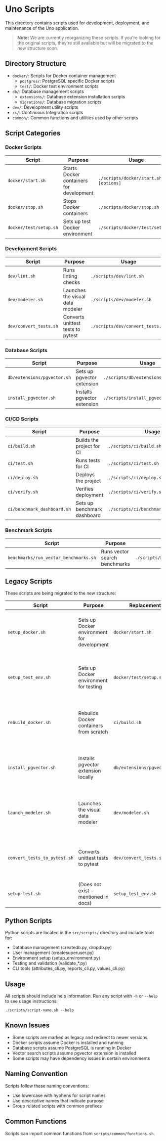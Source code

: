 # Uno Scripts

This directory contains scripts used for development, deployment, and maintenance of the Uno application.

> **Note:** We are currently reorganizing these scripts. If you're looking for the original scripts, they're still available but will be migrated to the new structure soon.

## Directory Structure

- `docker/`: Scripts for Docker container management
  - `postgres/`: PostgreSQL specific Docker scripts
  - `test/`: Docker test environment scripts
- `db/`: Database management scripts
  - `extensions/`: Database extension installation scripts
  - `migrations/`: Database migration scripts
- `dev/`: Development utility scripts
- `ci/`: Continuous Integration scripts
- `common/`: Common functions and utilities used by other scripts

## Script Categories

### Docker Scripts

| Script | Purpose | Usage | Notes |
|--------|---------|-------|-------|
| `docker/start.sh` | Starts Docker containers for development | `./scripts/docker/start.sh [options]` | Options: `-v` (verbose), `-c` (clean), `-d` (detached) |
| `docker/stop.sh` | Stops Docker containers | `./scripts/docker/stop.sh` | |
| `docker/test/setup.sh` | Sets up test Docker environment | `./scripts/docker/test/setup.sh` | |

### Development Scripts

| Script | Purpose | Usage | Notes |
|--------|---------|-------|-------|
| `dev/lint.sh` | Runs linting checks | `./scripts/dev/lint.sh` | |
| `dev/modeler.sh` | Launches the visual data modeler | `./scripts/dev/modeler.sh` | Requires virtual environment setup |
| `dev/convert_tests.sh` | Converts unittest tests to pytest | `./scripts/dev/convert_tests.sh` | Provides automated conversion |

### Database Scripts

| Script | Purpose | Usage | Notes |
|--------|---------|-------|-------|
| `db/extensions/pgvector.sh` | Sets up pgvector extension | `./scripts/db/extensions/pgvector.sh` | |
| `install_pgvector.sh` | Installs pgvector extension | `./scripts/install_pgvector.sh` | |

### CI/CD Scripts

| Script | Purpose | Usage | Notes |
|--------|---------|-------|-------|
| `ci/build.sh` | Builds the project for CI | `./scripts/ci/build.sh` | |
| `ci/test.sh` | Runs tests for CI | `./scripts/ci/test.sh` | |
| `ci/deploy.sh` | Deploys the project | `./scripts/ci/deploy.sh` | |
| `ci/verify.sh` | Verifies deployment | `./scripts/ci/verify.sh` | |
| `ci/benchmark_dashboard.sh` | Sets up benchmark dashboard | `./scripts/ci/benchmark_dashboard.sh` | |

### Benchmark Scripts

| Script | Purpose | Usage | Notes |
|--------|---------|-------|-------|
| `benchmarks/run_vector_benchmarks.sh` | Runs vector search benchmarks | `./scripts/benchmarks/run_vector_benchmarks.sh` | |

## Legacy Scripts

These scripts are being migrated to the new structure:

| Script | Purpose | Replacement | Notes |
|--------|---------|-------------|-------|
| `setup_docker.sh` | Sets up Docker environment for development | `docker/start.sh` | This script now redirects to the new location |
| `setup_test_env.sh` | Sets up Docker environment for testing | `docker/test/setup.sh` | This script now redirects to the new location |
| `rebuild_docker.sh` | Rebuilds Docker containers from scratch | `ci/build.sh` | This script now redirects to the new location |
| `install_pgvector.sh` | Installs pgvector extension locally | `db/extensions/pgvector.sh` | This script now redirects to the new location |
| `launch_modeler.sh` | Launches the visual data modeler | `dev/modeler.sh` | This script now redirects to the new location |
| `convert_tests_to_pytest.sh` | Converts unittest tests to pytest | `dev/convert_tests.sh` | This script now redirects to the new location |
| `setup-test.sh` | (Does not exist - mentioned in docs) | `setup_test_env.sh` | |

## Python Scripts

Python scripts are located in the `src/scripts/` directory and include tools for:
- Database management (createdb.py, dropdb.py)
- User management (createsuperuser.py)
- Environment setup (setup_environment.py)
- Testing and validation (validate_*.py)
- CLI tools (attributes_cli.py, reports_cli.py, values_cli.py)

## Usage

All scripts should include help information. Run any script with `-h` or `--help` to see usage instructions:

```
./scripts/script-name.sh --help
```

## Known Issues

- Some scripts are marked as legacy and redirect to newer versions
- Docker scripts assume Docker is installed and running
- Database scripts assume PostgreSQL is running in Docker
- Vector search scripts assume pgvector extension is installed
- Some scripts may have dependency issues in certain environments

## Naming Convention

Scripts follow these naming conventions:
- Use lowercase with hyphens for script names
- Use descriptive names that indicate purpose
- Group related scripts with common prefixes

## Common Functions

Scripts can import common functions from `scripts/common/functions.sh`.